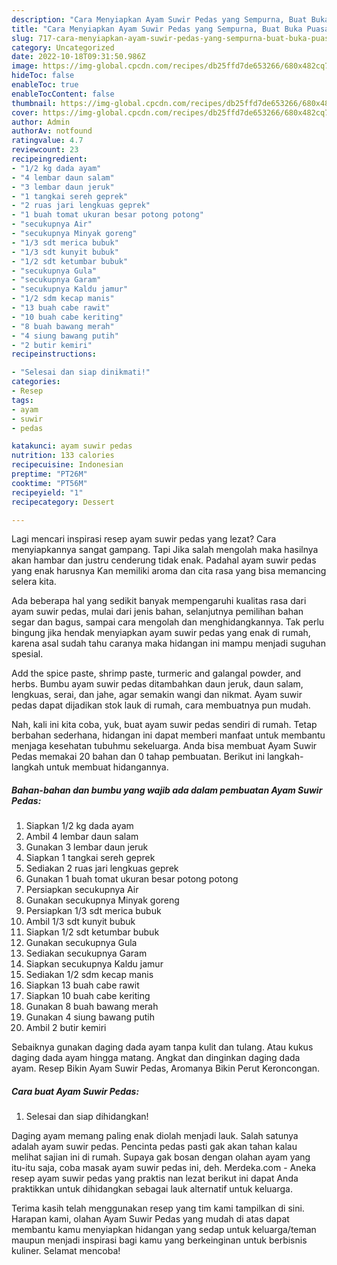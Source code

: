 ```yaml
---
description: "Cara Menyiapkan Ayam Suwir Pedas yang Sempurna, Buat Buka Puasa Enak Banget"
title: "Cara Menyiapkan Ayam Suwir Pedas yang Sempurna, Buat Buka Puasa Enak Banget"
slug: 717-cara-menyiapkan-ayam-suwir-pedas-yang-sempurna-buat-buka-puasa-enak-banget
category: Uncategorized
date: 2022-10-18T09:31:50.986Z
image: https://img-global.cpcdn.com/recipes/db25ffd7de653266/680x482cq70/ayam-suwir-pedas-foto-resep-utama.jpg
hideToc: false
enableToc: true
enableTocContent: false
thumbnail: https://img-global.cpcdn.com/recipes/db25ffd7de653266/680x482cq70/ayam-suwir-pedas-foto-resep-utama.jpg
cover: https://img-global.cpcdn.com/recipes/db25ffd7de653266/680x482cq70/ayam-suwir-pedas-foto-resep-utama.jpg
author: Admin
authorAv: notfound
ratingvalue: 4.7
reviewcount: 23
recipeingredient:
- "1/2 kg dada ayam"
- "4 lembar daun salam"
- "3 lembar daun jeruk"
- "1 tangkai sereh geprek"
- "2 ruas jari lengkuas geprek"
- "1 buah tomat ukuran besar potong potong"
- "secukupnya Air"
- "secukupnya Minyak goreng"
- "1/3 sdt merica bubuk"
- "1/3 sdt kunyit bubuk"
- "1/2 sdt ketumbar bubuk"
- "secukupnya Gula"
- "secukupnya Garam"
- "secukupnya Kaldu jamur"
- "1/2 sdm kecap manis"
- "13 buah cabe rawit"
- "10 buah cabe keriting"
- "8 buah bawang merah"
- "4 siung bawang putih"
- "2 butir kemiri"
recipeinstructions:

- "Selesai dan siap dinikmati!"
categories:
- Resep
tags:
- ayam
- suwir
- pedas

katakunci: ayam suwir pedas 
nutrition: 133 calories
recipecuisine: Indonesian
preptime: "PT26M"
cooktime: "PT56M"
recipeyield: "1"
recipecategory: Dessert

---
```



Lagi mencari inspirasi resep ayam suwir pedas yang lezat? Cara menyiapkannya sangat gampang. Tapi Jika salah mengolah maka hasilnya akan hambar dan justru cenderung tidak enak. Padahal ayam suwir pedas yang enak harusnya Kan memiliki aroma dan cita rasa yang bisa memancing selera kita.


Ada beberapa hal yang sedikit banyak mempengaruhi kualitas rasa dari ayam suwir pedas, mulai dari jenis bahan, selanjutnya pemilihan bahan segar dan bagus, sampai cara mengolah dan menghidangkannya. Tak perlu bingung jika hendak menyiapkan ayam suwir pedas yang enak di rumah, karena asal sudah tahu caranya maka hidangan ini mampu menjadi suguhan spesial.

Add the spice paste, shrimp paste, turmeric and galangal powder, and herbs. Bumbu ayam suwir pedas ditambahkan daun jeruk, daun salam, lengkuas, serai, dan jahe, agar semakin wangi dan nikmat. Ayam suwir pedas dapat dijadikan stok lauk di rumah, cara membuatnya pun mudah.


Nah, kali ini kita coba, yuk, buat ayam suwir pedas sendiri di rumah. Tetap berbahan sederhana, hidangan ini dapat memberi manfaat untuk membantu menjaga kesehatan tubuhmu sekeluarga. Anda bisa membuat Ayam Suwir Pedas memakai 20 bahan dan 0 tahap pembuatan. Berikut ini langkah-langkah untuk membuat hidangannya.

<!--inarticleads1-->

##### Bahan-bahan dan bumbu yang wajib ada dalam pembuatan Ayam Suwir Pedas:

1. Siapkan 1/2 kg dada ayam
1. Ambil 4 lembar daun salam
1. Gunakan 3 lembar daun jeruk
1. Siapkan 1 tangkai sereh geprek
1. Sediakan 2 ruas jari lengkuas geprek
1. Gunakan 1 buah tomat ukuran besar potong potong
1. Persiapkan secukupnya Air
1. Gunakan secukupnya Minyak goreng
1. Persiapkan 1/3 sdt merica bubuk
1. Ambil 1/3 sdt kunyit bubuk
1. Siapkan 1/2 sdt ketumbar bubuk
1. Gunakan secukupnya Gula
1. Sediakan secukupnya Garam
1. Siapkan secukupnya Kaldu jamur
1. Sediakan 1/2 sdm kecap manis
1. Siapkan 13 buah cabe rawit
1. Siapkan 10 buah cabe keriting
1. Gunakan 8 buah bawang merah
1. Gunakan 4 siung bawang putih
1. Ambil 2 butir kemiri


Sebaiknya gunakan daging dada ayam tanpa kulit dan tulang. Atau kukus daging dada ayam hingga matang. Angkat dan dinginkan daging dada ayam. Resep Bikin Ayam Suwir Pedas, Aromanya Bikin Perut Keroncongan. 

<!--inarticleads2-->

##### Cara buat Ayam Suwir Pedas:


1. Selesai dan siap dihidangkan!

Daging ayam memang paling enak diolah menjadi lauk. Salah satunya adalah ayam suwir pedas. Pencinta pedas pasti gak akan tahan kalau melihat sajian ini di rumah. Supaya gak bosan dengan olahan ayam yang itu-itu saja, coba masak ayam suwir pedas ini, deh. Merdeka.com - Aneka resep ayam suwir pedas yang praktis nan lezat berikut ini dapat Anda praktikkan untuk dihidangkan sebagai lauk alternatif untuk keluarga. 

Terima kasih telah menggunakan resep yang tim kami tampilkan di sini. Harapan kami, olahan Ayam Suwir Pedas yang mudah di atas dapat membantu kamu menyiapkan hidangan yang sedap untuk keluarga/teman maupun menjadi inspirasi bagi kamu yang berkeinginan untuk berbisnis kuliner. Selamat mencoba!
